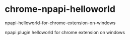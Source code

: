 chrome-npapi-helloworld
=======================

npapi-helloworld-for-chrome-extension-on-windows


npapi plugin helloworld for chrome extension on windows
